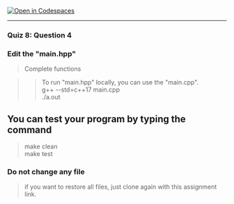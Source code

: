 [![Open in Codespaces](https://classroom.github.com/assets/launch-codespace-2972f46106e565e64193e422d61a12cf1da4916b45550586e14ef0a7c637dd04.svg)](https://classroom.github.com/open-in-codespaces?assignment_repo_id=16140770)
<!--
[A6-2] (https://prezi.com/p/edit/-xdwv8fik5xk/)

![A6-2](https://nimbus-screenshots.s3.amazonaws.com/s/ac06ba1edf608a5b180e7068287ef8c4.png) -->

---

### Quiz 8: Question 4

### Edit the "main.hpp"

> Complete functions <br>

> > To run "main.hpp" locally, you can use the "main.cpp". <br>
> > g++ --std=c++17 main.cpp <br>
> > ./a.out

<!--
### 👓 Watch:

- [Vector Insertion and Deletion [Lab7-11]](https://youtu.be/bu4Ab1UN_m0) -->

## You can test your program by typing the command

> make clean <br>
> make test

### Do not change any file

> if you want to restore all files, just clone again with this assignment link.
